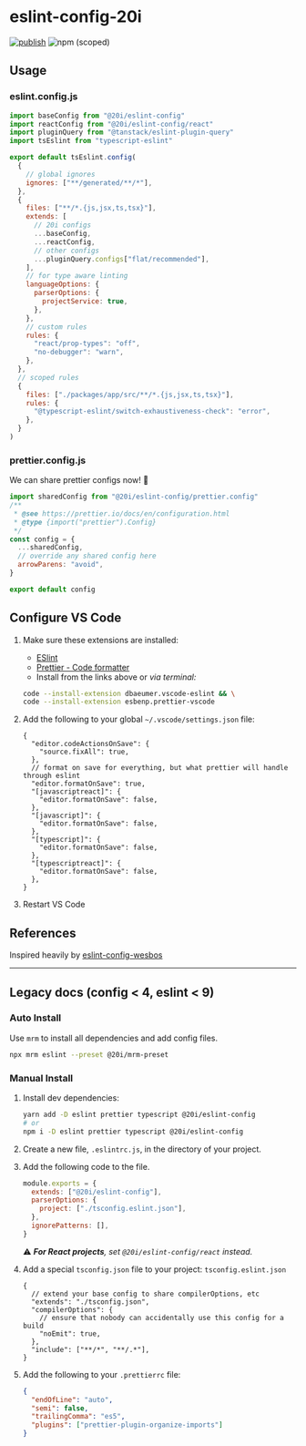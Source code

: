# eslint-config-20i

[![publish](https://github.com/twentyideas/eslint-config-20i/actions/workflows/publish.yml/badge.svg)](https://github.com/twentyideas/eslint-config-20i/actions/workflows/publish.yml)
![npm (scoped)](https://img.shields.io/npm/v/@20i/eslint-config)

## Usage

### eslint.config.js

```js
import baseConfig from "@20i/eslint-config"
import reactConfig from "@20i/eslint-config/react"
import pluginQuery from "@tanstack/eslint-plugin-query"
import tsEslint from "typescript-eslint"

export default tsEslint.config(
  {
    // global ignores
    ignores: ["**/generated/**/*"],
  },
  {
    files: ["**/*.{js,jsx,ts,tsx}"],
    extends: [
      // 20i configs
      ...baseConfig,
      ...reactConfig,
      // other configs
      ...pluginQuery.configs["flat/recommended"],
    ],
    // for type aware linting
    languageOptions: {
      parserOptions: {
        projectService: true,
      },
    },
    // custom rules
    rules: {
      "react/prop-types": "off",
      "no-debugger": "warn",
    },
  },
  // scoped rules
  {
    files: ["./packages/app/src/**/*.{js,jsx,ts,tsx}"],
    rules: {
      "@typescript-eslint/switch-exhaustiveness-check": "error",
    },
  }
)
```

### prettier.config.js

We can share prettier configs now! 🎉

```js
import sharedConfig from "@20i/eslint-config/prettier.config"
/**
 * @see https://prettier.io/docs/en/configuration.html
 * @type {import("prettier").Config}
 */
const config = {
  ...sharedConfig,
  // override any shared config here
  arrowParens: "avoid",
}

export default config
```

## Configure VS Code

[1]: https://marketplace.visualstudio.com/items?itemName=dbaeumer.vscode-eslint
[2]: https://marketplace.visualstudio.com/items?itemName=esbenp.prettier-vscode

1. Make sure these extensions are installed:

   - [ESlint][1]
   - [Prettier - Code formatter][2]
   - Install from the links above or _via terminal:_

   ```sh
   code --install-extension dbaeumer.vscode-eslint && \
   code --install-extension esbenp.prettier-vscode
   ```

2. Add the following to your global `~/.vscode/settings.json` file:

   ```jsonc
   {
     "editor.codeActionsOnSave": {
       "source.fixAll": true,
     },
     // format on save for everything, but what prettier will handle through eslint
     "editor.formatOnSave": true,
     "[javascriptreact]": {
       "editor.formatOnSave": false,
     },
     "[javascript]": {
       "editor.formatOnSave": false,
     },
     "[typescript]": {
       "editor.formatOnSave": false,
     },
     "[typescriptreact]": {
       "editor.formatOnSave": false,
     },
   }
   ```

3. Restart VS Code

## References

Inspired heavily by [eslint-config-wesbos](https://github.com/wesbos/eslint-config-wesbos)

---

## Legacy docs (config < 4, eslint < 9)

### Auto Install

Use `mrm` to install all dependencies and add config files.

```sh
npx mrm eslint --preset @20i/mrm-preset
```

### Manual Install

1. Install dev dependencies:

   ```sh
   yarn add -D eslint prettier typescript @20i/eslint-config
   # or
   npm i -D eslint prettier typescript @20i/eslint-config
   ```

2. Create a new file, `.eslintrc.js`, in the directory of your project.
3. Add the following code to the file.

   ```js
   module.exports = {
     extends: ["@20i/eslint-config"],
     parserOptions: {
       project: ["./tsconfig.eslint.json"],
     },
     ignorePatterns: [],
   }
   ```

   ⚠️ _**For React projects**, set `@20i/eslint-config/react` instead._

4. Add a special `tsconfig.json` file to your project: `tsconfig.eslint.json`

   ```jsonc
   {
     // extend your base config to share compilerOptions, etc
     "extends": "./tsconfig.json",
     "compilerOptions": {
       // ensure that nobody can accidentally use this config for a build
       "noEmit": true,
     },
     "include": ["**/*", "**/.*"],
   }
   ```

5. Add the following to your `.prettierrc` file:

   ```json
   {
     "endOfLine": "auto",
     "semi": false,
     "trailingComma": "es5",
     "plugins": ["prettier-plugin-organize-imports"]
   }
   ```
